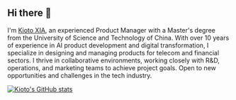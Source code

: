 ## Hi there 👋  

I'm [Kioto XIA](//about.upstairs.cn/?github), an experienced Product Manager with a Master's degree from the University of Science and Technology of China. With over 10 years of experience in AI product development and digital transformation, I specialize in designing and managing products for telecom and financial sectors. I thrive in collaborative environments, working closely with R&D, operations, and marketing teams to achieve project goals. Open to new opportunities and challenges in the tech industry.

[![Kioto's GitHub stats](https://github-readme-stats.vercel.app/api?username=ztshia&show_icons=true)](https://github.com/ztshia)
